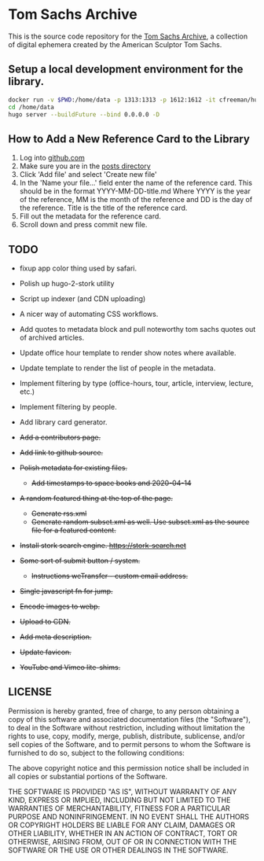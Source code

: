 # Tom Sachs Archive

This is the source code repository for the [Tom Sachs Archive](https://tomsachsarchive.org), a collection of digital ephemera created by the American Sculptor Tom Sachs.

## Setup a local development environment for the library.
```bash
docker run -v $PWD:/home/data -p 1313:1313 -p 1612:1612 -it cfreeman/hugo /bin/bash
cd /home/data
hugo server --buildFuture --bind 0.0.0.0 -D
```

## How to Add a New Reference Card to the Library
1. Log into [github.com](https://github.com/cfreeman/tsa/tree/master/content/posts)
2. Make sure you are in the [posts directory](https://github.com/cfreeman/tsa/tree/master/content/posts)
3. Click 'Add file' and select 'Create new file'
4. In the 'Name your file...' field enter the name of the reference card. This should be in the format YYYY-MM-DD-title.md Where YYYY is the year of the reference, MM is the month of the reference and DD is the day of the reference. Title is the title of the reference card.
5. Fill out the metadata for the reference card.
6. Scroll down and press commit new file.


## TODO
* fixup app color thing used by safari.
* Polish up hugo-2-stork utility
* Script up indexer (and CDN uploading)
* A nicer way of automating CSS workflows.
* Add quotes to metadata block and pull noteworthy tom sachs quotes out of archived articles.
* Update office hour template to render show notes where available.
* Update template to render the list of people in the metadata.
* Implement filtering by type (office-hours, tour, article, interview, lecture, etc.)
* Implement filtering by people.
* Add library card generator.

* ~~Add a contributors page.~~
* ~~Add link to github source.~~
* ~~Polish metadata for existing files.~~
	* ~~Add timestamps to space books and 2020-04-14~~
* ~~A random featured thing at the top of the page.~~
	* ~~Generate rss.xml~~
	* ~~Generate random subset.xml as well. Use subset.xml as the source file for a featured content.~~
* ~~Install stork search engine. https://stork-search.net~~
* ~~Some sort of submit button / system.~~
	* ~~Instructions weTransfer - custom email address.~~
* ~~Single javascript fn for jump.~~
* ~~Encode images to webp.~~
* ~~Upload to CDN.~~
* ~~Add meta description.~~
* ~~Update favicon.~~
* ~~YouTube and Vimeo lite-shims.~~

## LICENSE
Permission is hereby granted, free of charge, to any person obtaining a copy of this software and associated documentation files (the "Software"), to deal in the Software without restriction, including without limitation the rights to use, copy, modify, merge, publish, distribute, sublicense, and/or sell copies of the Software, and to permit persons to whom the Software is furnished to do so, subject to the following conditions:

The above copyright notice and this permission notice shall be included in all copies or substantial portions of the Software.

THE SOFTWARE IS PROVIDED "AS IS", WITHOUT WARRANTY OF ANY KIND, EXPRESS OR IMPLIED, INCLUDING BUT NOT LIMITED TO THE WARRANTIES OF MERCHANTABILITY, FITNESS FOR A PARTICULAR PURPOSE AND NONINFRINGEMENT. IN NO EVENT SHALL THE AUTHORS OR COPYRIGHT HOLDERS BE LIABLE FOR ANY CLAIM, DAMAGES OR OTHER LIABILITY, WHETHER IN AN ACTION OF CONTRACT, TORT OR OTHERWISE, ARISING FROM, OUT OF OR IN CONNECTION WITH THE SOFTWARE OR THE USE OR OTHER DEALINGS IN THE SOFTWARE.



